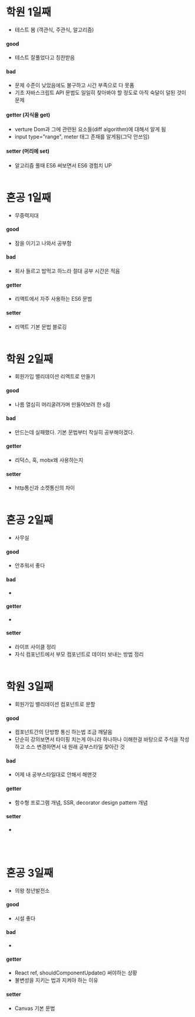 
# 학원 1일째 
- 테스트 봄 (객관식, 주관식, 알고리즘)

#### good
- 테스트 잘풀었다고 칭찬받음

#### bad
- 문제 수준이 낮았음에도 불구하고 시간 부족으로 다 못품
- 기초 자바스크립트 API 문법도 일일히 찾아봐야 할 정도로 아직 숙달이 덜된 것이 문제

#### getter (지식을 get)
- verture Dom과 그에 관련된 요소들(diff algorithm)에 대해서 알게 됨
- input type="range", meter 태그 존재를 알게됨(그닥 안쓰임)

#### setter (머리에 set)
- 알고리즘 풀때 ES6 써보면서 ES6 경험치 UP
<br /><br />

# 혼공 1일째 
- 무중력지대

#### good
- 잠을 이기고 나와서 공부함

#### bad
- 회사 들르고 밥먹고 하느라 절대 공부 시간은 적음

#### getter
- 리액트에서 자주 사용하는 ES6 문법

#### setter
- 리액트 기본 문법 블로깅
<br /><br />

# 학원 2일째 
- 회원가입 밸리데이션 리액트로 만들기

#### good
- 나름 열심히 머리굴려가며 만들어보려 한 s점

#### bad
- 만드는데 실패했다. 기본 문법부터 착실히 공부해야겠다.

#### getter
- 리덕스, 훅, mobx왜 사용하는지

#### setter
- http통신과 소켓통신의 차이
<br /><br />

# 혼공 2일째 
- 사무실

#### good
- 안추워서 좋다

#### bad
- 

#### getter
- 

#### setter
- 라이프 사이클 정리
- 자식 컴포넌트에서 부모 컴포넌트로 데이터 보내는 방법 정리
<br /><br />

# 학원 3일째 
- 회원가입 밸리데이션 컴포넌트로 분할

#### good
- 컴포넌트간의 단방향 통신 하는법 조금 깨달음
- 단순히 강의보면서 타이핑 치는게 아니라 하나하나 이해한걸 바탕으로 주석을 작성하고 소스 변경하면서 내 원래 공부스타일 찾아간 것

#### bad
- 어제 내 공부스타일대로 안해서 해맨것

#### getter
- 함수형 프로그램 개념, SSR, decorator design pattern 개념

#### setter
- 
<br /><br />

# 혼공 3일째 
- 의왕 청년발전소

#### good
- 시설 좋다

#### bad
- 

#### getter
- React ref, shouldComponentUpdate() 써야하는 상황
- 불변성을 지키는 법과 지켜야 하는 이유

#### setter
- Canvas 기본 문법
<br /><br />